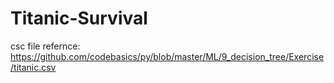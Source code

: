 # Titanic-Survival
csc file refernce: https://github.com/codebasics/py/blob/master/ML/9_decision_tree/Exercise/titanic.csv
